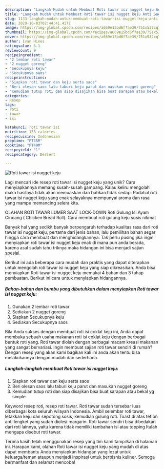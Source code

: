 ```yaml
---
description: "Langkah Mudah untuk Membuat Roti tawar isi nugget keju Anti Gagal"
title: "Langkah Mudah untuk Membuat Roti tawar isi nugget keju Anti Gagal"
slug: 1133-langkah-mudah-untuk-membuat-roti-tawar-isi-nugget-keju-anti-gagal
date: 2020-10-03T02:44:41.417Z
image: https://img-global.cpcdn.com/recipes/a669e15bd6f7ae39/751x532cq70/roti-tawar-isi-nugget-keju-foto-resep-utama.jpg
thumbnail: https://img-global.cpcdn.com/recipes/a669e15bd6f7ae39/751x532cq70/roti-tawar-isi-nugget-keju-foto-resep-utama.jpg
cover: https://img-global.cpcdn.com/recipes/a669e15bd6f7ae39/751x532cq70/roti-tawar-isi-nugget-keju-foto-resep-utama.jpg
author: Ivan Hines
ratingvalue: 3.1
reviewcount: 9
recipeingredient:
- "2 lembar roti tawar"
- "2 nugget goreng"
- "Secukupnya keju"
- "Secukupnya saos"
recipeinstructions:
- "Siapkan roti tawar dan keju serta saos"
- "Beri olesan saos lalu taburi keju parut dan masukan nugget goreng"
- "Kemudian tutup roti dan siap disajikan bisa buat sarapan atau bekal yg simple"
categories:
- Resep
tags:
- roti
- tawar
- isi

katakunci: roti tawar isi 
nutrition: 153 calories
recipecuisine: Indonesian
preptime: "PT35M"
cooktime: "PT49M"
recipeyield: "1"
recipecategory: Dessert

---
```



![Roti tawar isi nugget keju](https://img-global.cpcdn.com/recipes/a669e15bd6f7ae39/751x532cq70/roti-tawar-isi-nugget-keju-foto-resep-utama.jpg)

Lagi mencari ide resep roti tawar isi nugget keju yang unik? Cara menyiapkannya memang susah-susah gampang. Kalau keliru mengolah maka hasilnya tidak akan memuaskan dan bahkan tidak sedap. Padahal roti tawar isi nugget keju yang enak selayaknya mempunyai aroma dan rasa yang mampu memancing selera kita.

OLAHAN ROTI TAWAR LUMER SAAT LOCK-DOWN Roti Gulung Isi Ayam Cincang ( Chicken Bread Roll). Cara membuat roti gulung keju sosis nikmat

Banyak hal yang sedikit banyak berpengaruh terhadap kualitas rasa dari roti tawar isi nugget keju, pertama dari jenis bahan, lalu pemilihan bahan segar hingga cara membuat dan menghidangkannya. Tak perlu pusing jika ingin menyiapkan roti tawar isi nugget keju enak di mana pun anda berada, karena asal sudah tahu triknya maka hidangan ini bisa menjadi sajian spesial.


Berikut ini ada beberapa cara mudah dan praktis yang dapat diterapkan untuk mengolah roti tawar isi nugget keju yang siap dikreasikan. Anda bisa menyiapkan Roti tawar isi nugget keju memakai 4 bahan dan 3 tahap pembuatan. Berikut ini cara untuk menyiapkan hidangannya.

<!--inarticleads1-->

##### Bahan-bahan dan bumbu yang dibutuhkan dalam menyiapkan Roti tawar isi nugget keju:

1. Gunakan 2 lembar roti tawar
1. Sediakan 2 nugget goreng
1. Siapkan Secukupnya keju
1. Sediakan Secukupnya saos


Bila Anda sukses dengan membuat roti isi coklat keju ini, Anda dapat membuka sebuah usaha makanan roti isi coklat keju dengan berbagai bentuk roti yang. Roti tawar diolah dengan berbagai macam kreasi makanan yang sangat bervariasi. Ingin membuat sajian roti tawar sendiri di rumah? Dengan resep yang akan kami bagikan kali ini anda akan tentu bisa melakukannya dengan mudah dan sederhana. 

<!--inarticleads2-->

##### Langkah-langkah membuat Roti tawar isi nugget keju:

1. Siapkan roti tawar dan keju serta saos
1. Beri olesan saos lalu taburi keju parut dan masukan nugget goreng
1. Kemudian tutup roti dan siap disajikan bisa buat sarapan atau bekal yg simple


Keyword resep roti, resep roti tawar. Roti tawar sudah tersebar luas diberbagai kota seluruh wilayah Indonesia. Ambil selembar roti tawar, letakkan keju dan sepotong sosis, kemudian gulung roti. Toast di atas teflon anti lengket yang sudah diolesi margarin. Roti tawar sendiri bisa dibedakan dari roti lainnya, yaitu karena tidak memiliki tambahan isi atau topping Itulah mengapa disebut roti tawar. 

Terima kasih telah menggunakan resep yang tim kami tampilkan di halaman ini. Harapan kami, olahan Roti tawar isi nugget keju yang mudah di atas dapat membantu Anda menyiapkan hidangan yang lezat untuk keluarga/teman ataupun menjadi inspirasi untuk berbisnis kuliner. Semoga bermanfaat dan selamat mencoba!
